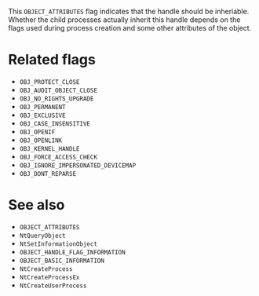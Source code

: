 This `OBJECT_ATTRIBUTES` flag indicates that the handle should be inheriable. Whether the child processes actually inherit this handle depends on the flags used during process creation and some other attributes of the object.

# Related flags
 - `OBJ_PROTECT_CLOSE`
 - `OBJ_AUDIT_OBJECT_CLOSE`
 - `OBJ_NO_RIGHTS_UPGRADE`
 - `OBJ_PERMANENT`
 - `OBJ_EXCLUSIVE`
 - `OBJ_CASE_INSENSITIVE`
 - `OBJ_OPENIF`
 - `OBJ_OPENLINK`
 - `OBJ_KERNEL_HANDLE`
 - `OBJ_FORCE_ACCESS_CHECK`
 - `OBJ_IGNORE_IMPERSONATED_DEVICEMAP`
 - `OBJ_DONT_REPARSE`

# See also
 - `OBJECT_ATTRIBUTES`
 - `NtQueryObject`
 - `NtSetInformationObject`
 - `OBJECT_HANDLE_FLAG_INFORMATION`
 - `OBJECT_BASIC_INFORMATION`
 - `NtCreateProcess`
 - `NtCreateProcessEx`
 - `NtCreateUserProcess`
